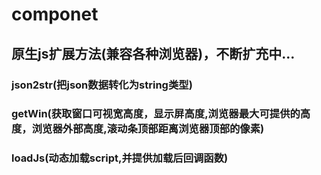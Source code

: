 componet
========

## 原生js扩展方法(兼容各种浏览器)，不断扩充中...

### json2str(把json数据转化为string类型)

### getWin(获取窗口可视宽高度，显示屏高度,浏览器最大可提供的高度，浏览器外部高度,滚动条顶部距离浏览器顶部的像素)

### loadJs(动态加载script,并提供加载后回调函数)